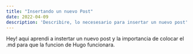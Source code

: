 ```yaml
---
title: "Insertando un nuevo Post"
date: 2022-04-09
description: 'Describire, lo necesesario para insertar un nuevo post'
---
```


Hey! aqui aprendi a instertar un nuevo post y la importancia de colocar el .md para que la funcion de Hugo funcionara.
